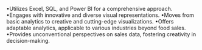 •Utilizes Excel, SQL, and Power BI for a comprehensive approach.
•Engages with innovative and diverse visual representations.
•Moves from basic analytics to creative and cutting-edge visualizations.
•Offers adaptable analytics, applicable to various industries beyond food sales.
•Provides unconventional perspectives on sales data, fostering creativity in decision-making.

